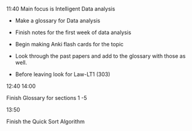 11:40
Main focus is Intelligent Data analysis

- Make a glossary for Data analysis
- Finish notes for the first week of data analysis
- Begin making Anki flash cards for the topic
- Look through the past papers and add to the glossary with those as well.

- Before leaving look for Law-LT1 (303)

12:40 14:00

Finish Glossary for sections 1 -5


13:50

Finish the Quick Sort Algorithm
